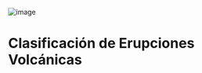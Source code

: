 ![image](https://user-images.githubusercontent.com/109683297/193765709-25c392c8-faee-4668-a420-2ea4f4ede3d8.png)
# Clasificación de Erupciones Volcánicas
